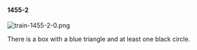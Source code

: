 #### 1455-2
![train-1455-2-0.png](https://github.com/lil-lab/nlvr/raw/master/nlvr/train/images/73/train-1455-2-0.png "train-1455-2-0.png")

There is a box with a blue triangle and at least one black circle.